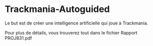 # Trackmania-Autoguided

Le but est de créer une intelligence artificielle qui joue à Trackmania.

Pour plus de détails, vous trouverez tout dans le fichier Rapport PROJ831.pdf
